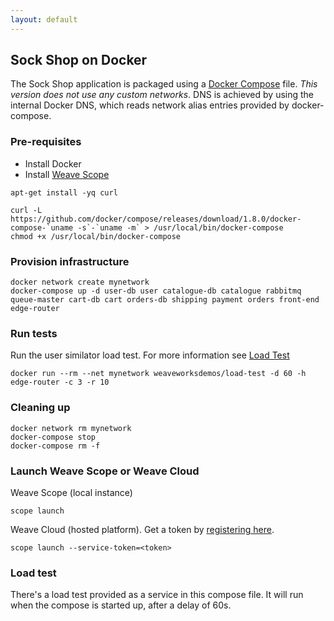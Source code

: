 ```yaml
---
layout: default
---
```


## Sock Shop on Docker

The Sock Shop application is packaged using a [Docker Compose](https://docs.docker.com/compose/) file.
*This version does not use any custom networks*.
DNS is achieved by using the internal Docker DNS, which reads network alias entries provided by docker-compose.

### Pre-requisites

- Install Docker
- Install [Weave Scope](https://www.weave.works/install-weave-scope/)

<!-- deploy-test-start pre-install -->

    apt-get install -yq curl

    curl -L https://github.com/docker/compose/releases/download/1.8.0/docker-compose-`uname -s`-`uname -m` > /usr/local/bin/docker-compose
    chmod +x /usr/local/bin/docker-compose

<!-- deploy-test-end -->


### Provision infrastructure

<!-- deploy-test-start create-infrastructure -->

    docker network create mynetwork
    docker-compose up -d user-db user catalogue-db catalogue rabbitmq queue-master cart-db cart orders-db shipping payment orders front-end edge-router

<!-- deploy-test-end -->

### Run tests

Run the user similator load test. For more information see [Load Test](#loadtest)

<!-- deploy-test-start run-tests -->

    docker run --rm --net mynetwork weaveworksdemos/load-test -d 60 -h edge-router -c 3 -r 10

<!-- deploy-test-end -->

### Cleaning up

<!-- deploy-test-start destroy-infrastructure -->

    docker network rm mynetwork
    docker-compose stop
    docker-compose rm -f
   
<!-- deploy-test-end -->

### Launch Weave Scope or Weave Cloud

Weave Scope (local instance)

    scope launch

Weave Cloud (hosted platform). Get a token by [registering here](http://cloud.weave.works/).

    scope launch --service-token=<token>

### Load test

There's a load test provided as a service in this compose file.
It will run when the compose is started up, after a delay of 60s.

